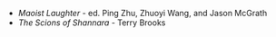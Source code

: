 * _Maoist Laughter_ - ed. Ping Zhu, Zhuoyi Wang, and Jason McGrath
* _The Scions of Shannara_ - Terry Brooks